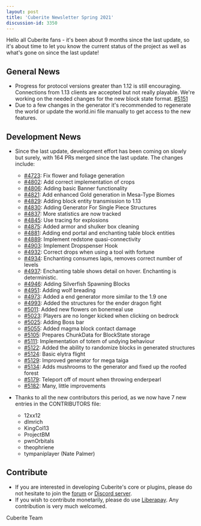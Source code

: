 ```yaml
---
layout: post
title: 'Cuberite Newsletter Spring 2021'
discussion-id: 3350
---
```

Hello all Cuberite fans - it's been about 9 months since the last 
update, so it's about time to let you know the current status of the 
project as well as what's gone on since the last update!

General News
------------

  - Progress for protocol versions greater than 1.12 is still encouraging.
    Connections from 1.13 clients are accepted but not really playable. We're working
    on the needed changes for the new block state format.
    [#5151](https://github.com/cuberite/cuberite/pull/5151)
  - Due to a few changes in the generator it's recommended to regenerate the world
    or update the world.ini file manually to get access to the new features.

Development News
----------------

 - Since the last update, development effort has been coming on slowly 
   but surely, with 164 PRs merged since the last update. The changes 
   include:
   - [#4723](https://github.com/cuberite/cuberite/pull/4723):
     Fix flower and foliage generation
   - [#4802](https://github.com/cuberite/cuberite/pull/4802):
     Add correct implementation of crops
   - [#4806](https://github.com/cuberite/cuberite/pull/4806):
     Adding basic Banner functionality
   - [#4821](https://github.com/cuberite/cuberite/pull/4821):
     Add enhanced Gold generation in Mesa-Type Biomes
   - [#4829](https://github.com/cuberite/cuberite/pull/4829):
     Adding block entity transmission to 1.13
   - [#4830](https://github.com/cuberite/cuberite/pull/4830):
     Adding Generator For Single Piece Structures
   - [#4837](https://github.com/cuberite/cuberite/pull/4837):
     More statistics are now tracked
   - [#4845](https://github.com/cuberite/cuberite/pull/4845):
     Use tracing for explosions
   - [#4875](https://github.com/cuberite/cuberite/pull/4875):
     Added armor and shulker box cleaning
   - [#4881](https://github.com/cuberite/cuberite/pull/4881):
     Adding end portal and enchanting table block entities
   - [#4889](https://github.com/cuberite/cuberite/pull/4889):
     Implement redstone quasi-connectivity
   - [#4903](https://github.com/cuberite/cuberite/pull/4903):
     Implement Dropspenser Hook
   - [#4932](https://github.com/cuberite/cuberite/pull/4932):
     Correct drops when using a tool with fortune
   - [#4934](https://github.com/cuberite/cuberite/pull/4934):
     Enchanting consumes lapis, removes correct number of levels
   - [#4937](https://github.com/cuberite/cuberite/pull/4937):
     Enchanting table shows detail on hover. Enchanting is deterministic.
   - [#4946](https://github.com/cuberite/cuberite/pull/4946):
     Adding Silverfish Spawning Blocks
   - [#4951](https://github.com/cuberite/cuberite/pull/4951):
     Adding wolf breading
   - [#4973](https://github.com/cuberite/cuberite/pull/4973):
     Added a end generator more similar to the 1.9 one
   - [#4993](https://github.com/cuberite/cuberite/pull/4993):
     Added the structures for the ender dragon fight
   - [#5011](https://github.com/cuberite/cuberite/pull/5011):
     Added new flowers on bonemeal use
   - [#5023](https://github.com/cuberite/cuberite/pull/5023):
     Players are no longer kicked when clicking on bedrock
   - [#5025](https://github.com/cuberite/cuberite/pull/5025):
     Adding Boss bar
   - [#5055](https://github.com/cuberite/cuberite/pull/5055):
     Added magma block contact damage
   - [#5105](https://github.com/cuberite/cuberite/pull/5105):
     Prepares ChunkData for BlockState storage
   - [#5111](https://github.com/cuberite/cuberite/pull/5111):
     Implementation of totem of undying behaviour
   - [#5122](https://github.com/cuberite/cuberite/pull/5122):
     Added the ability to randomize blocks in generated structures
   - [#5124](https://github.com/cuberite/cuberite/pull/5124):
     Basic elytra flight
   - [#5129](https://github.com/cuberite/cuberite/pull/5129):
     Improved generator for mega taiga
   - [#5134](https://github.com/cuberite/cuberite/pull/5134):
     Adds mushrooms to the generator and fixed up the roofed forest
   - [#5179](https://github.com/cuberite/cuberite/pull/5179):
     Teleport off of mount when throwing enderpearl
   - [#5182](https://github.com/cuberite/cuberite/pull/5182):
     Many, little improvements

 - Thanks to all the new contributors this period, as we now have 7 new 
   entries in the CONTRIBUTORS file: 
   - 12xx12 
   - dImrich 
   - KingCol13 
   - ProjectBM 
   - pwnOrbitals 
   - theophriene 
   - tympaniplayer (Nate Palmer) 

Contribute
----------

 - If you are interested in developing Cuberite's core or plugins, 
   please do not hesitate to join the [forum](https://forum.cuberite.org) 
   or [Discord server](https://discord.gg/76w5J6M). 
 - If you wish to contribute monetarily, please do use 
   [Liberapay](https://liberapay.com/Cuberite). Any contribution is very 
   much welcomed.

Cuberite Team
